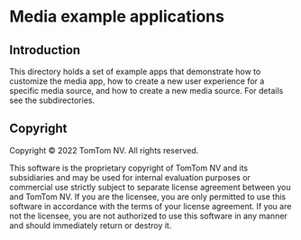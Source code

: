 # Media example applications

## Introduction

This directory holds a set of example apps that demonstrate how to customize the media app, how to
create a new user experience for a specific media source, and how to create a new media source.
For details see the subdirectories.

## Copyright

Copyright © 2022 TomTom NV. All rights reserved.

This software is the proprietary copyright of TomTom NV and its subsidiaries and may be
used for internal evaluation purposes or commercial use strictly subject to separate
license agreement between you and TomTom NV. If you are the licensee, you are only permitted
to use this software in accordance with the terms of your license agreement. If you are
not the licensee, you are not authorized to use this software in any manner and should
immediately return or destroy it.
